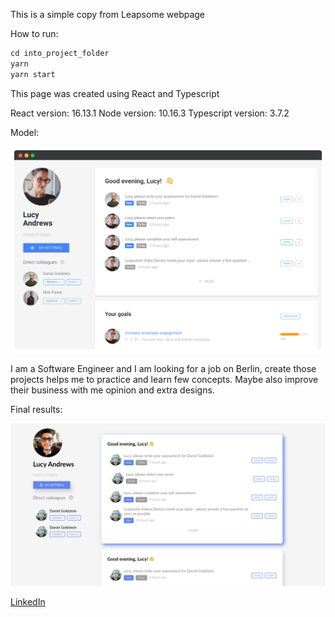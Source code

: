 This is a simple copy from Leapsome webpage

How to run:

```jsx
cd into_project_folder
yarn
yarn start
```

This page was created using React and Typescript

React version: 16.13.1
Node version: 10.16.3
Typescript version: 3.7.2

Model:

![Model image](https://github.com/matsmello/leapsome/blob/master/src/assets/sample.png?raw=true)

I am a Software Engineer and I am looking for a job on Berlin, create those projects helps me to practice and learn few concepts. Maybe also improve their business with me opinion and extra designs.

Final results:

![Final results](https://github.com/matsmello/leapsome/blob/master/src/assets/finalResults.png?raw=true)

[LinkedIn](https://www.linkedin.com/in/melloo/)
